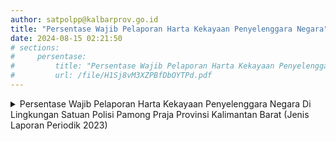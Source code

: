 ```yaml
---
author: satpolpp@kalbarprov.go.id
title: "Persentase Wajib Pelaporan Harta Kekayaan Penyelenggara Negara"
date: 2024-08-15 02:21:50
# sections:
#     persentase:
#         title: "Persentase Wajib Pelaporan Harta Kekayaan Penyelenggara Negara Di Lingkungan Satuan Polisi Pamong Praja Provinsi Kalimantan Barat (Jenis Laporan Periodik 2023)"
#         url: /file/H1Sj8vM3XZPBfDbOYTPd.pdf
---
```


<details>
<summary>Persentase Wajib Pelaporan Harta Kekayaan Penyelenggara Negara Di Lingkungan Satuan Polisi Pamong Praja Provinsi Kalimantan Barat (Jenis Laporan Periodik 2023)</summary>
<iframe src="/file/H1Sj8vM3XZPBfDbOYTPd.pdf" width="100%" height="600"></iframe>
</details>


